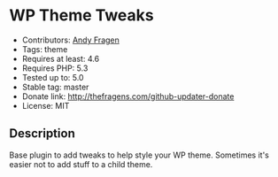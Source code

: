# WP Theme Tweaks

* Contributors: [Andy Fragen](https://github.com/afragen)
* Tags: theme
* Requires at least: 4.6
* Requires PHP: 5.3
* Tested up to: 5.0
* Stable tag: master
* Donate link: <http://thefragens.com/github-updater-donate>
* License: MIT

## Description

Base plugin to add tweaks to help style your WP theme. Sometimes it's easier not to add stuff to a child theme.
